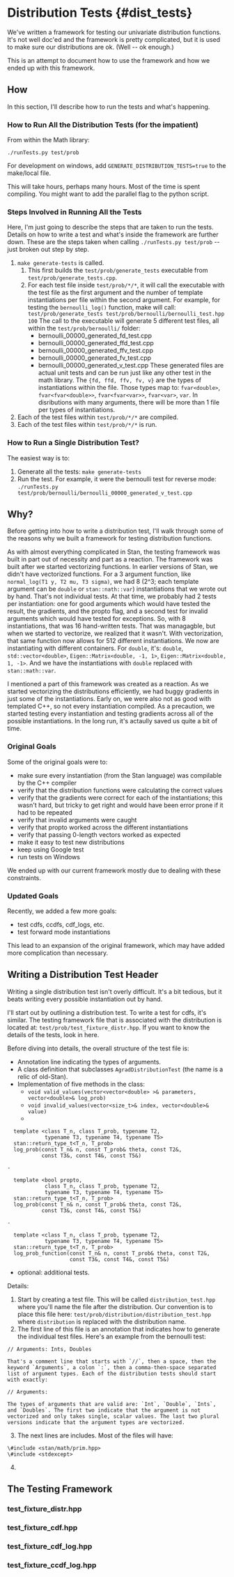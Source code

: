# Distribution Tests {#dist_tests}

We've written a framework for testing our univariate distribution functions. It's not well doc'ed and the framework is pretty complicated, but it is used to make sure our distributions are ok. (Well -- ok enough.)

This is an attempt to document how to use the framework and how we ended up with this framework.

## How

In this section, I'll describe how to run the tests and what's happening.

### How to Run All the Distribution Tests (for the impatient)

From within the Math library:

```
./runTests.py test/prob

```

For development on windows, add `GENERATE_DISTRIBUTION_TESTS=true` to the make/local file.

This will take hours, perhaps many hours. Most of the time is spent compiling. You might want to add the parallel flag to the python script.


### Steps Involved in Running All the Tests

Here, I'm just going to describe the steps that are taken to run the tests. Details on how to write a test and what's inside the framework are further down. These are the steps taken when calling `./runTests.py test/prob` -- just broken out step by step.

1. `make generate-tests` is called.
    1. This first builds the `test/prob/generate_tests` executable from `test/prob/generate_tests.cpp`.
    2. For each test file inside `test/prob/*/*`, it will call the executable with the test file as the first argument and the number of template instantiations per file within the second argument. For example, for testing the `bernoulli_log()` function, make will call: `test/prob/generate_tests test/prob/bernoulli/bernoulli_test.hpp 100`
    The call to the executable will generate 5 different test files, all within the `test/prob/bernoulli/` folder:
        - bernoulli\_00000\_generated\_fd\_test.cpp
        - bernoulli\_00000\_generated\_ffd\_test.cpp
        - bernoulli\_00000\_generated\_ffv\_test.cpp
        - bernoulli\_00000\_generated\_fv\_test.cpp
        - bernoulli\_00000\_generated\_v\_test.cpp
    These generated files are actual unit tests and can be run just like any other test in the math library. The `{fd, ffd, ffv, fv, v}` are the types of instantiations within the file. Those types map to: `fvar<double>`, `fvar<fvar<double>>`, `fvar<fvar<var>>`, `fvar<var>`, `var`.
    In disributions with many arguments, there will be more than 1 file per types of instantiations.
2. Each of the test files within `test/prob/*/*` are compiled.
3. Each of the test files within `test/prob/*/*` is run.


### How to Run a Single Distribution Test?

The easiest way is to:

1. Generate all the tests:
    `make generate-tests`
2. Run the test. For example, it were the bernoulli test for reverse mode:
    `./runTests.py test/prob/bernoulli/bernoulli_00000_generated_v_test.cpp`

## Why?

Before getting into how to write a distribution test, I'll walk through some of the reasons why we built a framework for testing distribution functions.

As with almost everything complicated in Stan, the testing framework was built in part out of necessity and part as a reaction. The framework was built after we started vectorizing functions. In earlier versions of Stan, we didn't have vectorized functions. For a 3 argument function, like `normal_log(T1 y, T2 mu, T3 sigma)`, we had 8 (2^3; each template argument can be `double` or `stan::nath::var`) instantiations that we wrote out by hand. That's not individual tests. At that time, we probably had 2 tests per instantiation: one for good arguments which would have tested the result, the gradients, and the propto flag, and a second test for invalid arguments which would have tested for exceptions. So, with 8 instantiations, that was 16 hand-written tests. That was managagble, but when we started to vectorize, we realized that it wasn't. With vectorization, that same function now allows for 512 different instantiations. We now are instantiating with different containers. For `double`, it's: `double`, `std::vector<double>`, `Eigen::Matrix<double, -1, 1>`, `Eigen::Matrix<double, 1, -1>`. And we have the instantiations with `double` replaced with `stan::math::var`.

I mentioned a part of this framework was created as a reaction. As we started vectorizing the distributions efficiently, we had buggy gradients in just some of the instantiations. Early on, we were also not as good with templated C++, so not every instantiation compiled. As a precaution, we started testing every instantiation and testing gradients across all of the possible instantiations. In the long run, it's actaully saved us quite a bit of time.


### Original Goals

Some of the original goals were to:

- make sure every instantiation (from the Stan language) was compilable by the C++ compiler
- verify that the distribution functions were calculating the correct values
- verify that the gradients were correct for each of the instantiations; this wasn't hard, but tricky to get right and would have been error prone if it had to be repeated
- verify that invalid arguments were caught
- verify that propto worked across the different instantiations
- verify that passing 0-length vectors worked as expected
- make it easy to test new distributions
- keep using Google test
- run tests on Windows

We ended up with our current framework mostly due to dealing with these constraints.


### Updated Goals

Recently, we added a few more goals:

- test cdfs, ccdfs, cdf_logs, etc.
- test forward mode instantiations

This lead to an expansion of the original framework, which may have added more complication than necessary.


## Writing a Distribution Test Header

Writing a single distribution test isn't overly difficult. It's a bit tedious, but it beats writing every possible instantiation out by hand.

I'll start out by outlining a distribution test. To write a test for cdfs, it's similar. The testing framework file that is associated with the distribution is located at: `test/prob/test_fixture_distr.hpp`. If you want to know the details of the tests, look in here.

Before diving into details, the overall structure of the test file is:

- Annotation line indicating the types of arguments.
- A class definition that subclasses `AgradDistributionTest` (the name is a relic of old-Stan).
- Implementation of five methods in the class:
    - `void valid_values(vector<vector<double> >& parameters, vector<double>& log_prob)`
    - `void invalid_values(vector<size_t>& index, vector<double>& value)`
    -
```
  template <class T_n, class T_prob, typename T2,
            typename T3, typename T4, typename T5>
  stan::return_type_t<T_n, T_prob>
  log_prob(const T_n& n, const T_prob& theta, const T2&,
           const T3&, const T4&, const T5&)
```
    -
```
  template <bool propto,
            class T_n, class T_prob, typename T2,
            typename T3, typename T4, typename T5>
  stan::return_type_t<T_n, T_prob>
  log_prob(const T_n& n, const T_prob& theta, const T2&,
           const T3&, const T4&, const T5&)
```
    -
```
  template <class T_n, class T_prob, typename T2,
            typename T3, typename T4, typename T5>
  stan::return_type_t<T_n, T_prob>
  log_prob_function(const T_n& n, const T_prob& theta, const T2&,
                    const T3&, const T4&, const T5&)
```
- optional: additional tests.



Details:

1. Start by creating a test file. This will be called `distribution_test.hpp` where you'll name the file after the distribution. Our convention is to place this file here: `test/prob/distribution/distribution_test.hpp` where `distribution` is replaced with the distribution name.
2. The first line of this file is an annotation that indicates how to generate the individual test files. Here's an example from the bernoulli test:
```
// Arguments: Ints, Doubles
```
    That's a comment line that starts with `//`, then a space, then the keyword `Arguments`, a colon `:`, then a comma-then-space separated list of argument types. Each of the distribution tests should start with exactly:
```
// Arguments:
```
    The types of arguments that are valid are: `Int`, `Double`, `Ints`, and `Doubles`. The first two indicate that the argument is not vectorized and only takes single, scalar values. The last two plural versions indicate that the argument types are vectorized.
3. The next lines are includes. Most of the files will have:
```
\#include <stan/math/prim.hpp>
\#include <stdexcept>

```
4.




## The Testing Framework

### test_fixture_distr.hpp

### test_fixture_cdf.hpp

### test_fixture_cdf_log.hpp

### test_fixture_ccdf_log.hpp
